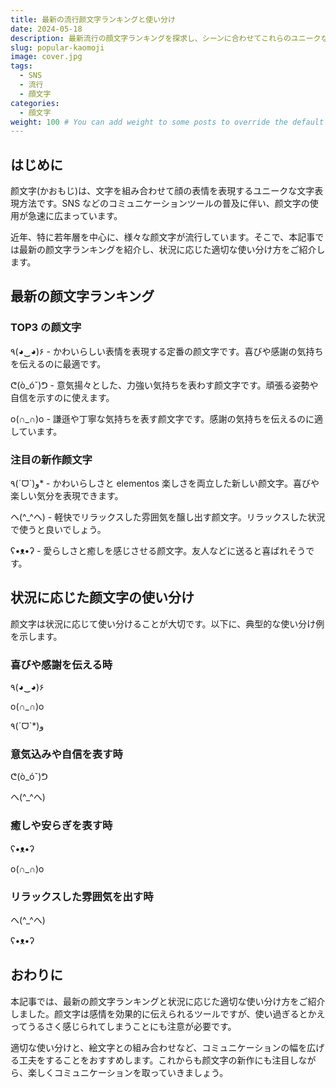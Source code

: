 ```yaml
---
title: 最新の流行颜文字ランキングと使い分け
date: 2024-05-18
description: 最新流行の顔文字ランキングを探求し、シーンに合わせてこれらのユニークな顔文字を合理的に使用する方法を学ぶ。
slug: popular-kaomoji
image: cover.jpg
tags:
  - SNS
  - 流行
  - 顔文字
categories:
  - 顔文字
weight: 100 # You can add weight to some posts to override the default sorting (date descending)
---
```


## はじめに

颜文字(かおもじ)は、文字を組み合わせて顔の表情を表現するユニークな文字表現方法です。SNS などのコミュニケーションツールの普及に伴い、颜文字の使用が急速に広まっています。

近年、特に若年層を中心に、様々な颜文字が流行しています。そこで、本記事では最新の颜文字ランキングを紹介し、状況に応じた適切な使い分け方をご紹介します。

## 最新の颜文字ランキング

### TOP3 の颜文字

٩(◕‿◕)۶ - かわいらしい表情を表現する定番の颜文字です。喜びや感謝の気持ちを伝えるのに最適です。

ᕦ(ò_óˇ)ᕤ - 意気揚々とした、力強い気持ちを表わす颜文字です。頑張る姿勢や自信を示すのに使えます。

o(∩_∩)o - 謙遜や丁寧な気持ちを表す颜文字です。感謝の気持ちを伝えるのに適しています。

### 注目の新作颜文字

٩(ˊᗜˋ)و\* - かわいらしさと elementos 楽しさを両立した新しい颜文字。喜びや楽しい気分を表現できます。

ヘ(^\_^ヘ) - 軽快でリラックスした雰囲気を醸し出す颜文字。リラックスした状況で使うと良いでしょう。

ʕ•ᴥ•ʔ - 愛らしさと癒しを感じさせる颜文字。友人などに送ると喜ばれそうです。

## 状況に応じた颜文字の使い分け

颜文字は状況に応じて使い分けることが大切です。以下に、典型的な使い分け例を示します。

### 喜びや感謝を伝える時

٩(◕‿◕)۶

o(∩_∩)o

٩(ˊᗜˋ\*)و

### 意気込みや自信を表す時

ᕦ(ò_óˇ)ᕤ

ヘ(^\_^ヘ)

### 癒しや安らぎを表す時

ʕ•ᴥ•ʔ

o(∩_∩)o

### リラックスした雰囲気を出す時

ヘ(^\_^ヘ)

ʕ•ᴥ•ʔ

## おわりに

本記事では、最新の颜文字ランキングと状況に応じた適切な使い分け方をご紹介しました。颜文字は感情を効果的に伝えられるツールですが、使い過ぎるとかえってうるさく感じられてしまうことにも注意が必要です。

適切な使い分けと、絵文字との組み合わせなど、コミュニケーションの幅を広げる工夫をすることをおすすめします。これからも颜文字の新作にも注目しながら、楽しくコミュニケーションを取っていきましょう。
